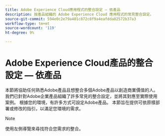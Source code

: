 ```yaml
---
title: Adobe Experience Cloud應用程式的整合設定 — 依產品
description: 按產品組織的 Adobe Experience Cloud 應用程式的常見整合設定。
source-git-commit: 594e0c2e79a401c872c8f9a4eafdda82572b37a3
workflow-type: tm+mt
source-wordcount: '119'
ht-degree: 9%

---
```



# Adobe Experience Cloud產品的整合設定 — 依產品

本節將協助任何熟悉Adobe產品且想整合多個Adobe產品以創造商業價值的人。  我們已針對Adobe企業產品組織了許多常見的整合設定，並將其對應至實際使用案例。  根據您的環境，有許多方式可設定Adobe產品。  本節旨在提供可依原樣部署或修改的指引，以滿足您環境的需求。

>[!NOTE]
>
>使用左側導覽來尋找符合您需求的整合。
